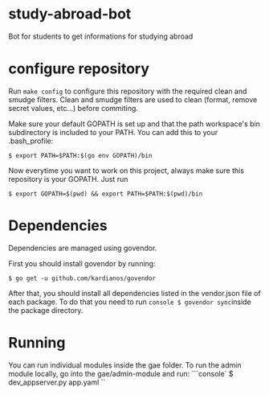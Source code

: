 # study-abroad-bot

Bot for students to get informations for studying abroad

# configure repository

Run `make config` to configure this repository with the required clean and smudge filters. Clean and smudge filters are used to clean (format,
remove secret values, etc...) before commiting.

Make sure your default GOPATH is set up and that the path workspace's bin subdirectory is included to your PATH. You can add this to your .bash_profile:
```console
$ export PATH=$PATH:$(go env GOPATH)/bin
```

Now everytime you want to work on this project, always make sure this repository is your GOPATH. Just run

```console
$ export GOPATH=$(pwd) && export PATH=$PATH:$(pwd)/bin
```

# Dependencies
Dependencies are managed using govendor.

First you should install govendor by running:
```console
$ go get -u github.com/kardianos/govendor
```

After that, you should install all dependencies listed in the vendor.json file of each package.
To do that you need to run ```console $ govendor sync```inside the package directory.

# Running
You can run individual modules inside the gae folder. To run the admin module locally, go into the gae/admin-module and run:
```console`
$ dev_appserver.py app.yaml
``



